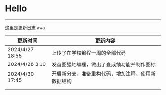# Hello

---
这里是更新日志 awa

| 更新时间            | 更新内容                      |
|-----------------|---------------------------|
| 2024/4/27 18:55 | 上传了在学校编程一周的全部代码           |
| 2024/4/28 3:10  | 发奋图强地编程，做出了查成绩功能并制作图标     |
| 2024/4/30 17:45 | 开启新分支，准备重构代码，增加注释，使用新数据结构 |
|                 |                           |
|                 |                           |
